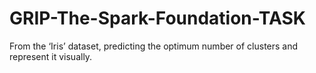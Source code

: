 # GRIP-The-Spark-Foundation-TASK
From the ‘Iris’ dataset, predicting the optimum number of clusters and represent it visually.
